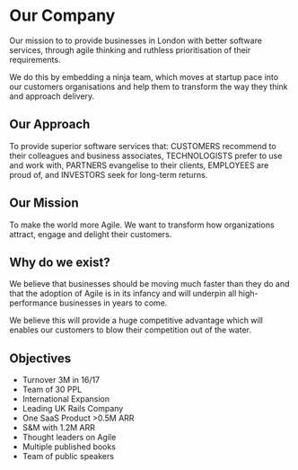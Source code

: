 # Our Company

Our mission to to provide businesses in London with better software services, through agile thinking and ruthless prioritisation of their requirements. 

We do this by embedding a ninja team, which moves at startup pace into our customers organisations and help them to transform the way they think and approach delivery.

## Our Approach

To provide superior software services that: CUSTOMERS recommend to their colleagues and business associates, TECHNOLOGISTS prefer to use and work with, PARTNERS evangelise to their clients, EMPLOYEES are proud of, and INVESTORS seek for long-term returns.

## Our Mission

To make the world more Agile. We want to transform how organizations attract, engage and delight their customers.

## Why do we exist?

We believe that businesses should be moving much faster than they do and that the adoption of Agile is in its infancy and will underpin all high-performance businesses in years to come. 

We believe this will provide a huge competitive advantage which will enables our customers to blow their competition out of the water. 

## Objectives
* Turnover 3M in 16/17
* Team of 30 PPL
* International Expansion
* Leading UK Rails Company
* One SaaS Product >0.5M ARR
* S&M with 1.2M ARR
* Thought leaders on Agile
* Multiple published books
* Team of public speakers